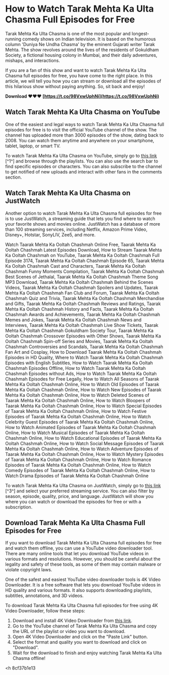 
 
# How to Watch Tarak Mehta Ka Ulta Chasma Full Episodes for Free
 
Tarak Mehta Ka Ulta Chasma is one of the most popular and longest-running comedy shows on Indian television. It is based on the humorous column 'Duniya Ne Undha Chasma' by the eminent Gujarati writer Tarak Mehta. The show revolves around the lives of the residents of Gokuldham Society, a fictional housing colony in Mumbai, and their daily adventures, mishaps, and interactions.
 
If you are a fan of this show and want to watch Tarak Mehta Ka Ulta Chasma full episodes for free, you have come to the right place. In this article, we will tell you how you can stream or download all the episodes of this hilarious show without paying anything. So, sit back and enjoy!
 
**Download ❤❤❤ [https://t.co/98VxwUphNi](https://t.co/98VxwUphNi)**


 
## Watch Tarak Mehta Ka Ulta Chasma on YouTube
 
One of the easiest and legal ways to watch Tarak Mehta Ka Ulta Chasma full episodes for free is to visit the official YouTube channel of the show. The channel has uploaded more than 3000 episodes of the show, dating back to 2008. You can watch them anytime and anywhere on your smartphone, tablet, laptop, or smart TV.
 
To watch Tarak Mehta Ka Ulta Chasma on YouTube, simply go to [this link](https://www.youtube.com/channel/UC54_ux4BnaJwkVFn5M391XQ) [^1^] and browse through the playlists. You can also use the search bar to find specific episodes or characters. You can also subscribe to the channel to get notified of new uploads and interact with other fans in the comments section.
 
## Watch Tarak Mehta Ka Ulta Chasma on JustWatch
 
Another option to watch Tarak Mehta Ka Ulta Chasma full episodes for free is to use JustWatch, a streaming guide that lets you find where to watch your favorite shows and movies online. JustWatch has a database of more than 100 streaming services, including Netflix, Amazon Prime Video, Disney+, Hotstar, SonyLIV, Zee5, and more.
 
Watch Taarak Mehta Ka Ooltah Chashmah Online Free,  Taarak Mehta Ka Ooltah Chashmah Latest Episodes Download,  How to Stream Taarak Mehta Ka Ooltah Chashmah on YouTube,  Taarak Mehta Ka Ooltah Chashmah Full Episode 3174,  Taarak Mehta Ka Ooltah Chashmah Episode 65,  Taarak Mehta Ka Ooltah Chashmah Cast and Characters,  Taarak Mehta Ka Ooltah Chashmah Funny Moments Compilation,  Taarak Mehta Ka Ooltah Chashmah Best Scenes of Jethalal,  Taarak Mehta Ka Ooltah Chashmah Theme Song MP3 Download,  Taarak Mehta Ka Ooltah Chashmah Behind the Scenes Videos,  Taarak Mehta Ka Ooltah Chashmah Spoilers and Updates,  Taarak Mehta Ka Ooltah Chashmah Fan Club and Forum,  Taarak Mehta Ka Ooltah Chashmah Quiz and Trivia,  Taarak Mehta Ka Ooltah Chashmah Merchandise and Gifts,  Taarak Mehta Ka Ooltah Chashmah Reviews and Ratings,  Taarak Mehta Ka Ooltah Chashmah History and Facts,  Taarak Mehta Ka Ooltah Chashmah Awards and Achievements,  Taarak Mehta Ka Ooltah Chashmah Memes and Jokes,  Taarak Mehta Ka Ooltah Chashmah News and Interviews,  Taarak Mehta Ka Ooltah Chashmah Live Show Tickets,  Taarak Mehta Ka Ooltah Chashmah Gokuldham Society Tour,  Taarak Mehta Ka Ooltah Chashmah Crossover Episodes with Other Shows,  Taarak Mehta Ka Ooltah Chashmah Spin-off Series and Movies,  Taarak Mehta Ka Ooltah Chashmah Controversies and Scandals,  Taarak Mehta Ka Ooltah Chashmah Fan Art and Cosplay,  How to Download Taarak Mehta Ka Ooltah Chashmah Episodes in HD Quality,  Where to Watch Taarak Mehta Ka Ooltah Chashmah Episodes with English Subtitles,  How to Watch Taarak Mehta Ka Ooltah Chashmah Episodes Offline,  How to Watch Taarak Mehta Ka Ooltah Chashmah Episodes without Ads,  How to Watch Taarak Mehta Ka Ooltah Chashmah Episodes for Free Legally,  How to Watch All Seasons of Taarak Mehta Ka Ooltah Chashmah Online,  How to Watch Old Episodes of Taarak Mehta Ka Ooltah Chashmah Online,  How to Watch New Episodes of Taarak Mehta Ka Ooltah Chashmah Online,  How to Watch Deleted Scenes of Taarak Mehta Ka Ooltah Chashmah Online,  How to Watch Bloopers of Taarak Mehta Ka Ooltah Chashmah Online,  How to Watch Special Episodes of Taarak Mehta Ka Ooltah Chashmah Online,  How to Watch Festive Episodes of Taarak Mehta Ka Ooltah Chashmah Online,  How to Watch Celebrity Guest Episodes of Taarak Mehta Ka Ooltah Chashmah Online,  How to Watch Animated Episodes of Taarak Mehta Ka Ooltah Chashmah Online,  How to Watch Musical Episodes of Taarak Mehta Ka Ooltah Chashmah Online,  How to Watch Educational Episodes of Taarak Mehta Ka Ooltah Chashmah Online,  How to Watch Social Message Episodes of Taarak Mehta Ka Ooltah Chashmah Online,  How to Watch Adventure Episodes of Taarak Mehta Ka Ooltah Chashmah Online,  How to Watch Mystery Episodes of Taarak Mehta Ka Ooltah Chashmah Online,  How to Watch Romance Episodes of Taarak Mehta Ka Ooltah Chashmah Online,  How to Watch Comedy Episodes of Taarak Mehta Ka Ooltah Chashmah Online,  How to Watch Drama Episodes of Taarak Mehta Ka Ooltah Chashmah Online
 
To watch Tarak Mehta Ka Ulta Chasma on JustWatch, simply go to [this link](https://www.justwatch.com/in/tv-show/taarak-mehta-ka-ooltah-chashmah) [^3^] and select your preferred streaming service. You can also filter by season, episode, quality, price, and language. JustWatch will show you where you can watch or download the episodes for free or with a subscription.
 
## Download Tarak Mehta Ka Ulta Chasma Full Episodes for Free
 
If you want to download Tarak Mehta Ka Ulta Chasma full episodes for free and watch them offline, you can use a YouTube video downloader tool. There are many online tools that let you download YouTube videos in various formats and resolutions. However, you should be careful about the legality and safety of these tools, as some of them may contain malware or violate copyright laws.
 
One of the safest and easiest YouTube video downloader tools is 4K Video Downloader. It is a free software that lets you download YouTube videos in HD quality and various formats. It also supports downloading playlists, subtitles, annotations, and 3D videos.
 
To download Tarak Mehta Ka Ulta Chasma full episodes for free using 4K Video Downloader, follow these steps:
 
1. Download and install 4K Video Downloader from [this link](https://www.4kdownload.com/products/product-videodownloader).
2. Go to the YouTube channel of Tarak Mehta Ka Ulta Chasma and copy the URL of the playlist or video you want to download.
3. Open 4K Video Downloader and click on the "Paste Link" button.
4. Select the format and quality you want to download and click on "Download".
5. Wait for the download to finish and enjoy watching Tarak Mehta Ka Ulta Chasma offline!

 <h 8cf37b1e13
 

